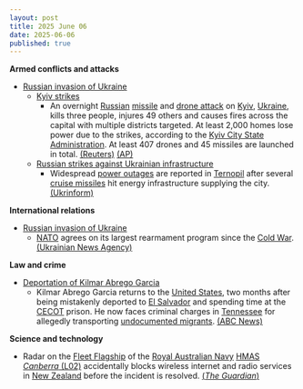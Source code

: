 ```yaml
---
layout: post
title: 2025 June 06
date: 2025-06-06
published: true
---
```



**Armed conflicts and attacks**

* [Russian invasion of Ukraine](https://en.wikipedia.org/wiki/Russian_invasion_of_Ukraine "Russian invasion of Ukraine")
  + [Kyiv strikes](https://en.wikipedia.org/wiki/Kyiv_strikes_%282022%E2%80%93present%29 "Kyiv strikes (2022–present)")
    - An overnight [Russian](https://en.wikipedia.org/wiki/Russian_Armed_Forces "Russian Armed Forces") [missile](https://en.wikipedia.org/wiki/Missile "Missile") and [drone attack](https://en.wikipedia.org/wiki/Drone_warfare "Drone warfare") on [Kyiv](https://en.wikipedia.org/wiki/Kyiv "Kyiv"), [Ukraine](https://en.wikipedia.org/wiki/Ukraine "Ukraine"), kills three people, injures 49 others and causes fires across the capital with multiple districts targeted. At least 2,000 homes lose power due to the strikes, according to the [Kyiv City State Administration](https://en.wikipedia.org/wiki/Kyiv_City_State_Administration "Kyiv City State Administration"). At least 407 drones and 45 missiles are launched in total. [(Reuters)](https://www.reuters.com/world/europe/russian-drones-attack-kyiv-witnesses-report-explosions-fire-2025-06-05/) [(AP)](https://apnews.com/article/russia-ukraine-war-putin-zelenskyy-trump-80c8984bc2e52da0212da4e0d4cf8220)
  + [Russian strikes against Ukrainian infrastructure](https://en.wikipedia.org/wiki/Russian_strikes_against_Ukrainian_infrastructure_%282022%E2%80%93present%29 "Russian strikes against Ukrainian infrastructure (2022–present)")
    - Widespread [power outages](https://en.wikipedia.org/wiki/Power_outage "Power outage") are reported in [Ternopil](https://en.wikipedia.org/wiki/Ternopil "Ternopil") after several [cruise missiles](https://en.wikipedia.org/wiki/Cruise_missile "Cruise missile") hit energy infrastructure supplying the city. [(Ukrinform)](https://www.ukrinform.net/rubric-ato/4001254-ternopil-region-under-massive-russias-attack-multiple-hits-reported-rma.html)

**International relations**

* [Russian invasion of Ukraine](https://en.wikipedia.org/wiki/Russian_invasion_of_Ukraine "Russian invasion of Ukraine")
  + [NATO](https://en.wikipedia.org/wiki/NATO "NATO") agrees on its largest rearmament program since the [Cold War](https://en.wikipedia.org/wiki/Cold_War "Cold War"). [(Ukrainian News Agency)](https://ukranews.com/en/news/1086236-nato-agrees-on-largest-rearmament-program-since-cold-war)

**Law and crime**

* [Deportation of Kilmar Abrego Garcia](https://en.wikipedia.org/wiki/Deportation_of_Kilmar_Abrego_Garcia "Deportation of Kilmar Abrego Garcia")
  + Kilmar Abrego Garcia returns to the [United States](https://en.wikipedia.org/wiki/United_States "United States"), two months after being mistakenly deported to [El Salvador](https://en.wikipedia.org/wiki/El_Salvador "El Salvador") and spending time at the [CECOT](https://en.wikipedia.org/wiki/Terrorism_Confinement_Center "Terrorism Confinement Center") prison. He now faces criminal charges in [Tennessee](https://en.wikipedia.org/wiki/Tennessee "Tennessee") for allegedly transporting [undocumented migrants](https://en.wikipedia.org/wiki/Undocumented_immigrant_population_of_the_United_States "Undocumented immigrant population of the United States"). [(ABC News)](https://abcnews.go.com/US/mistakenly-deported-kilmar-abrego-garcia-back-us-face/story?id=121333122)

**Science and technology**

* Radar on the [Fleet Flagship](https://en.wikipedia.org/wiki/Flagship "Flagship") of the [Royal Australian Navy](https://en.wikipedia.org/wiki/Royal_Australian_Navy "Royal Australian Navy") [HMAS *Canberra* (L02)](https://en.wikipedia.org/wiki/HMAS_Canberra_%28L02%29 "HMAS Canberra (L02)") accidentally blocks wireless internet and radio services in [New Zealand](https://en.wikipedia.org/wiki/New_Zealand "New Zealand") before the incident is resolved. [(*The Guardian*)](https://www.theguardian.com/australia-news/2025/jun/06/australian-navy-ship-accidentally-blocks-wifi-across-parts-of-new-zealand)
